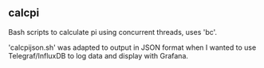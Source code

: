 ## calcpi
Bash scripts to calculate pi using concurrent threads, uses 'bc'.

'calcpijson.sh' was adapted to output in JSON format when I wanted to use Telegraf/InfluxDB to log data and display with Grafana.
